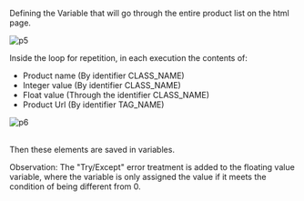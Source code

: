 Defining the Variable that will go through the entire product list on the html page.

![p5](https://user-images.githubusercontent.com/114637779/218190224-e60360dc-4431-4385-9356-919bc73ab34e.png)

Inside the loop for repetition, in each execution the contents of:


-  Product name (By identifier CLASS_NAME)
-  Integer value (By identifier CLASS_NAME)
-  Float value (Through the identifier CLASS_NAME)
-  Product Url (By identifier TAG_NAME)

![p6](https://user-images.githubusercontent.com/114637779/218190276-516ab502-608c-4184-b8d9-488be4853e40.png)

<br>
Then these elements are saved in variables.


Observation: The "Try/Except" error treatment is added to the floating value variable, where the variable is only assigned the value if it meets the condition of being different from 0.
